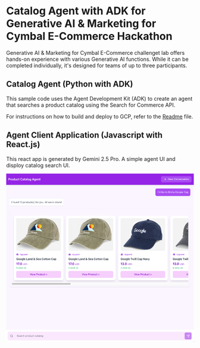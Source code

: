# Catalog Agent with ADK for Generative AI & Marketing for Cymbal E-Commerce Hackathon

Generative AI & Marketing for Cymbal E-Commerce challenget lab offers hands-on experience with various Generative AI functions. While it can be completed individually, it's designed for teams of up to three participants. 

## Catalog Agent (Python with ADK)

This sample code uses the Agent Development Kit (ADK) to create an agent that searches a product catalog using the Search for Commerce API. 

For instructions on how to build and deploy to GCP, refer to the [Readme](./agents/README.md) file.

## Agent Client Application (Javascript with React.js)

This react app is generated by Gemini 2.5 Pro. A simple agent UI and disploy catalog search UI. 

![Product catalog agent screen shot](./img/BZnvSbB7sfc92uy.png)